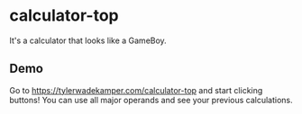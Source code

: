 # calculator-top

It's a calculator that looks like a GameBoy.

## Demo
Go to https://tylerwadekamper.com/calculator-top and start clicking buttons! You can use all major operands and see your previous calculations.
